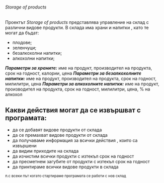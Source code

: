 ###### Storage of products

Проектът *Storage of products* представлява управление на склад с различни видове продукти.
В склада има храни и напитки , като те могат да бъдат:

- плодове;
- зеленчуци;
- безалкохолни напитки;
- алкохолни напитки;

***Параметри за храните:*** име на продукт, производител на продукта, срок на годност, калории, цена
***Параметри за безалкохолните напитки:*** име на продукт, производител на продукта, срок на годност, милилитри, цена
***Параметри за алкохолните напитки:*** име на продукт, производител на продукта, срок на годност, милилитри, цена, % на алкохол

## Какви действия могат да се извършват с програмата:
- да се добавят видове продукти от склада
- да се премахват видове продукти от склада
- да получаваме информация за всички действия , които са извършени
- да видим приходите на склада
- да изчистим всички продукти с изтекъл срок на годност
- да пресметнем загубите от продукти с изтекъл срок на годност
- да принтираме всички видове продукти в склада

<sub>п.с всеки път когато стартираме програмата се работи с нов склад </sub>
